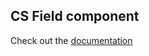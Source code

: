 ## CS Field component
Check out the [documentation](../../../docs/components.md#cs-field-open_file_folder)
